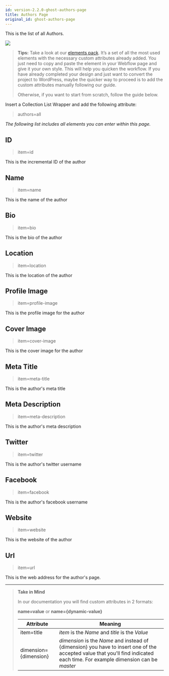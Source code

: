 ```yaml
---
id: version-2.2.0-ghost-authors-page
title: Authors Page
original_id: ghost-authors-page
---
```


This is the list of all Authors.

![](assets/ghost-authors.png)


> **Tips:**
> Take a look at our [elements pack](https://webflow.com/website/webflow-to-wordpress-elements-pack). It’s a set of all the most used elements with the necessary custom attributes already added. You just need to copy and paste the element in your Webflow page and give it your own style. This will help you quicken the workflow. If you have already completed your design and just want to convert the project to WordPress, maybe the quicker way to proceed is to add the custom attributes manually following our guide.
>
> Otherwise, if you want to start from scratch, follow the guide below.

Insert a Collection List Wrapper and add the following attribute:

> authors=all

*The following list includes all elements you can enter within this page.*

## ID
> item=id

This is the incremental ID of the author

## Name
> item=name

This is the name of the author

## Bio
> item=bio

This is the bio of the author

## Location
> item=location 

This is the location of the author

## Profile Image
> item=profile-image

This is the profile image for the author

## Cover Image
> item=cover-image

This is the cover image for the author

## Meta Title
> item=meta-title

This is the author's meta title

## Meta Description
> item=meta-description

This is the author's meta description

## Twitter
> item=twitter

This is the author's twitter username

## Facebook
> item=facebook

This is the author's facebook username

## Website
> item=website

This is the website of the author

## Url
> item=url

This is the web address for the author's page. 


---------
> **Take in Mind**
>
> In our documentation you will find custom attributes in 2 formats:
>
> **name=value** or **name={dynamic-value}**
>
>
> **Attribute**             | **Meaning** | 
> -------------             | --------------- |
> | item=title              | *item* is the *Name* and *title* is the *Value* |
> | dimension={dimension}   | *dimension* is the *Name* and instead of {dimension} you have to insert one of the accepted value that you'll find indicated each time. For example dimension can be *master*|